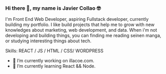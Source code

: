 ### Hi there 👋, my name is Javier Collao 🤓
I'm Front End Web Developer, aspiring Fullstack developer, currently building my portfolio. I like build projects that help me to grow with new knowledges about marketing, web development, and data. When i'm not developing  and building things, you can finding me reading seinen manga, or studying interesting things about tech.

Skills: REACT / JS / HTML / CSS/ WORDPRESS 

- 🔭 I’m currently working on illacoe.com. 
- 🌱 I’m currently learning React && Node.
